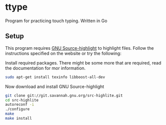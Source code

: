 # ttype
Program for practicing touch typing. Written in Go

## Setup
This program requires [GNU Source-highlight](https://www.gnu.org/software/src-highlite/) to highlight files. Follow the instructions specified on the website or try the following:

Install required packages. There might be some more that are required, read the documentation for mor information.
```bash
sudo apt-get install texinfo libboost-all-dev
```

Now download and install GNU Source-highlight
```bash
git clone git://git.savannah.gnu.org/src-highlite.git
cd src-highlite
autoreconf -i
./configure
make
make install
```
